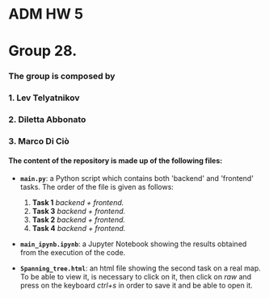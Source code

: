 # ADM HW 5
# Group 28.

### The group is composed by 
### 1. Lev Telyatnikov
### 2. Diletta Abbonato
### 3. Marco Di Ciò

#### The content of the repository is made up of the following files:

* **`main.py`**: a Python script which contains both 'backend' and 'frontend' tasks. The order of the file is given as follows:
  1. **Task 1** *backend + frontend.* 
  2. **Task 3** *backend + frontend.* 
  3. **Task 2** *backend + frontend.* 
  4. **Task 4** *backend + frontend.* 
  
* **`main_ipynb.ipynb`**: a Jupyter Notebook showing the results obtained from the execution of the code.

* **`Spanning_tree.html`**: an html file showing the second task on a real map. 
To be able to view it, is necessary to click on it, then click on *raw* and press on the keyboard *ctrl+s* in order to save it and be able to open it.
